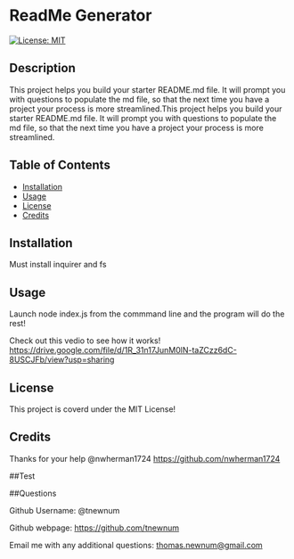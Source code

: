 # ReadMe Generator 

[![License: MIT](https://img.shields.io/badge/License-MIT-yellow.svg)](https://opensource.org/licenses/MIT)

## Description

This project helps you build your starter README.md file. It will prompt you with questions to populate the md file, so that the next time you have a project your process is more streamlined.This project helps you build your starter README.md file. It will prompt you with questions to populate the md file, so that the next time you have a project your process is more streamlined.

## Table of Contents

- [Installation](#installation)
- [Usage](#usage)
- [License](#license)
- [Credits](#credits)

## Installation

Must install inquirer and fs

## Usage

Launch node index.js from the commmand line and the program will do the rest!

Check out this vedio to see how it works! 
https://drive.google.com/file/d/1R_31n17JunM0lN-taZCzz6dC-8USCJFb/view?usp=sharing

## License

This project is coverd under the MIT License!

## Credits

Thanks for your help @nwherman1724 https://github.com/nwherman1724

##Test

##Questions

Github Username: @tnewnum

Github webpage: https://github.com/tnewnum

Email me with any additional questions: thomas.newnum@gmail.com